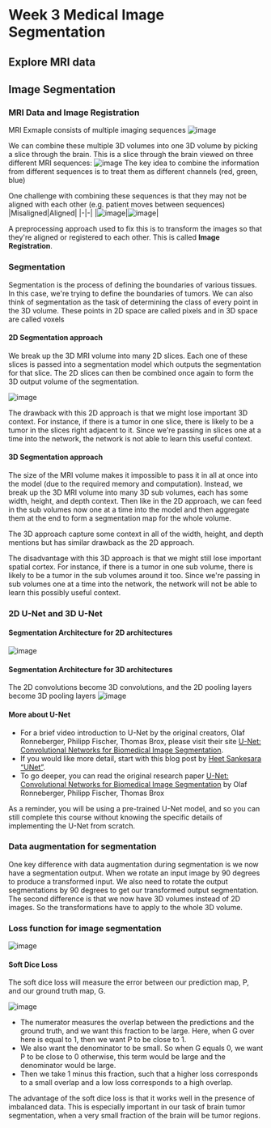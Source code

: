 # Week 3 Medical Image Segmentation

## Explore MRI data

## Image Segmentation

### MRI Data and Image Registration
MRI Exmaple consists of multiple imaging sequences
![image](https://user-images.githubusercontent.com/1645304/132103205-ce1213c1-fe47-4ac4-b65a-43bf7f558d21.png)

We can combine these multiple 3D volumes into one 3D volume by picking a slice through the brain. This is a slice through the brain viewed on three different MRI sequences:
![image](https://user-images.githubusercontent.com/1645304/132103227-273ff606-8379-41cb-8f61-b110fb7b10ab.png)
The key idea to combine the information from different sequences is to treat them as different channels (red, green, blue)

One challenge with combining these sequences is that they may not be aligned with each other (e.g. patient moves between sequences)
|Misaligned|Aligned|
|-|-|
|![image](https://user-images.githubusercontent.com/1645304/132103305-6dfc82f0-8386-4930-a337-d7c3d3c9d81f.png)|![image](https://user-images.githubusercontent.com/1645304/132103311-3643993e-467a-4edc-a211-56672440f188.png)|

A preprocessing approach used to fix this is to transform the images so that they're aligned or registered to each other. This is called **Image Registration**.

### Segmentation
Segmentation is the process of defining the boundaries of various tissues. In this case, we're trying to define the boundaries of tumors.
We can also think of segmentation as the task of determining the class of every point in the 3D volume. These points in 2D space are called pixels and in 3D space are called voxels

#### 2D Segmentation approach
We break up the 3D MRI volume into many 2D slices. Each one of these slices is passed into a segmentation model which outputs the segmentation for that slice. The 2D slices can then be combined once again to form the 3D output volume of the segmentation.

![image](https://user-images.githubusercontent.com/1645304/132103552-db1bb336-4430-4ca1-9ac0-4eff0478e8f1.png)

The drawback with this 2D approach is that we might lose important 3D context. For instance, if there is a tumor in one slice, there is likely to be a tumor in the slices right adjacent to it. Since we're passing in slices one at a time into the network, the network is not able to learn this useful context. 

#### 3D Segmentation approach
The size of the MRI volume makes it impossible to pass it in all at once into the model (due to the required memory and computation).
Instead, we break up the 3D MRI volume into many 3D sub volumes, each has some width, height, and depth context. Then like in the 2D approach, we can feed in the sub volumes now one at a time into the model and then aggregate them at the end to form a segmentation map for the whole volume.

The 3D approach capture some context in all of the width, height, and depth mentions but has similar drawback as the 2D approach.

The disadvantage with this 3D approach is that we might still lose important spatial cortex. For instance, if there is a tumor in one sub volume, there is likely to be a tumor in the sub volumes around it too. Since we're passing in sub volumes one at a time into the network, the network will not be able to learn this possibly useful context.

### 2D U-Net and 3D U-Net
#### Segmentation Architecture for 2D architectures
![image](https://user-images.githubusercontent.com/1645304/132104488-3f5e219c-3c34-4761-8059-55339604f816.png)

#### Segmentation Architecture for 3D architectures
The 2D convolutions become 3D convolutions, and the 2D pooling layers become 3D pooling layers
![image](https://user-images.githubusercontent.com/1645304/132104521-ac96ff6d-f340-4121-a06e-050e4ec5ce13.png)

#### More about U-Net
- For a brief video introduction to U-Net by the original creators, Olaf Ronneberger, Philipp Fischer, Thomas Brox, please visit their site [U-Net: Convolutional Networks for Biomedical Image Segmentation](https://lmb.informatik.uni-freiburg.de/people/ronneber/u-net/).
- If you would like more detail, start with this blog post by [Heet Sankesara “UNet”](https://towardsdatascience.com/u-net-b229b32b4a71).  
- To go deeper, you can read the original research paper [U-Net: Convolutional Networks for Biomedical Image Segmentation](https://arxiv.org/pdf/1505.04597.pdf) by Olaf Ronneberger, Philipp Fischer, Thomas Brox

As a reminder, you will be using a pre-trained U-Net model, and so you can still complete this course without knowing the specific details of implementing the U-Net from scratch.

### Data augmentation for segmentation
One key difference with data augmentation during segmentation is we now have a segmentation output. When we rotate an input image by 90 degrees to produce a transformed input. We also need to rotate the output segmentations by 90 degrees to get our transformed output segmentation. The second difference is that we now have 3D volumes instead of 2D images. So the transformations have to apply to the whole 3D volume.

### Loss function for image segmentation
![image](https://user-images.githubusercontent.com/1645304/132105378-8e742edb-c380-411b-89e7-59aefca4da85.png)

#### Soft Dice Loss
The soft dice loss will measure the error between our prediction map, P, and our ground truth map, G.


![image](https://user-images.githubusercontent.com/1645304/132105447-89d73171-b787-4cc6-91b9-563b3d1f94cf.png)

- The numerator measures the overlap between the predictions and the ground truth, and we want this fraction to be large. Here, when G over here is equal to 1, then we want P to be close to 1. 
- We also want the denominator to be small. So when G equals 0, we want P to be close to 0 otherwise, this term would be large and the denominator would be large. 
- Then we take 1 minus this fraction, such that a higher loss corresponds to a small overlap and a low loss corresponds to a high overlap.

The advantage of the soft dice loss is that it works well in the presence of imbalanced data. This is especially important in our task of brain tumor segmentation, when a very small fraction of the brain will be tumor regions.
